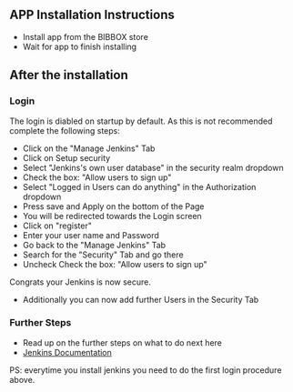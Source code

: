 ## APP Installation Instructions 
* Install app from the BIBBOX store
* Wait for app to finish installing

## After the installation

### Login
The login is diabled on startup by default. As this is not recommended complete the following steps:
* Click on the "Manage Jenkins" Tab
* Click on Setup security
* Select "Jenkins's own user database" in the security realm dropdown
* Check the box: "Allow users to sign up"
* Select "Logged in Users can do anything" in the Authorization dropdown
* Press save and Apply on the bottom of the Page
* You will be redirected towards the Login screen
* Click on "register"
* Enter your user name and Password
* Go back to the "Manage Jenkins" Tab
* Search for the "Security" Tab and go there
* Uncheck Check the box: "Allow users to sign up"

Congrats your Jenkins is now secure. 
* Additionally you can now add further Users in the Security Tab

### Further Steps
* Read up on the further steps on what to do next here
* [Jenkins Documentation](https://www.jenkins.io/doc/)


PS: everytime you install jenkins you need to do the first login procedure above.

